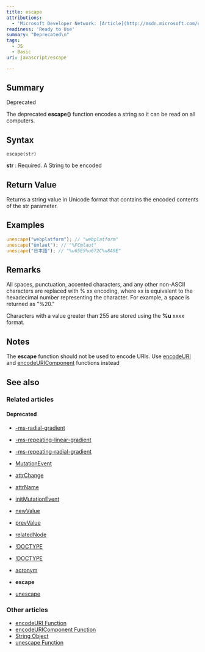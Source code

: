 ```yaml
---
title: escape
attributions:
  - 'Microsoft Developer Network: [Article](http://msdn.microsoft.com/en-us/library/ie/9yzah1fh(v=vs.94).aspx)'
readiness: 'Ready to Use'
summary: "Deprecated\n"
tags:
  - JS
  - Basic
uri: javascript/escape

---
```

## Summary

Deprecated

The deprecated **escape()** function encodes a string so it can be read on all computers.

## Syntax

    escape(str)

**str**
:   Required. A String to be encoded

## Return Value

Returns a string value in Unicode format that contains the encoded contents of the str parameter.

## Examples

``` js
unescape("webplatform"); // "webplatform"
unescape("ümlaut"); // "%FCmlaut"
unescape("日本語"); // "%u65E5%u672C%u8A9E"
```

## Remarks

All spaces, punctuation, accented characters, and any other non-ASCII characters are replaced with % xx encoding, where xx is equivalent to the hexadecimal number representing the character. For example, a space is returned as "%20."

Characters with a value greater than 255 are stored using the **%u** xxxx format.

## Notes

The **escape** function should not be used to encode URIs. Use [encodeURI](/javascript/encodeURI) and [encodeURIComponent](/javascript/encodeURIComponent) functions instead

## See also

### Related articles

#### Deprecated

-   [-ms-radial-gradient](/css/properties/-ms-radial-gradient)

-   [-ms-repeating-linear-gradient](/css/properties/-ms-repeating-linear-gradient)

-   [-ms-repeating-radial-gradient](/css/properties/-ms-repeating-radial-gradient)

-   [MutationEvent](/dom/MutationEvent)

-   [attrChange](/dom/MutationEvent/attrChange)

-   [attrName](/dom/MutationEvent/attrName)

-   [initMutationEvent](/dom/MutationEvent/initMutationEvent)

-   [newValue](/dom/MutationEvent/newValue)

-   [prevValue](/dom/MutationEvent/prevValue)

-   [relatedNode](/dom/MutationEvent/relatedNode)

-   [!DOCTYPE](/html/elements/!DOCTYPE)

-   [!DOCTYPE](/html/elements/!DOCTYPE/ja)

-   [acronym](/html/elements/acronym)

-   **escape**

-   [unescape](/javascript/unescape)

### Other articles

-   [encodeURI Function](/javascript/encodeURI)
-   [encodeURIComponent Function](/javascript/encodeURIComponent)
-   [String Object](/javascript/String)
-   [unescape Function](/javascript/unescape)

